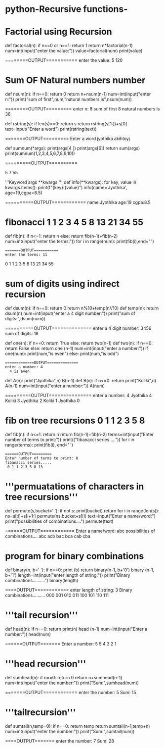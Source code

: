 # python-Recursive functions-
# Factorial using Recursion
def factorial(n):
    if n==0 or n==1:
        return 1
    return n*factorial(n-1)
num=int(input("enter the value:"))
value=factorial(num)
print(value)


========OUTPUT===========
enter the value: 5
120

# Sum OF Natural numbers number
def nsum(n):
    if n==0:
        return 0
    return n+nsum(n-1)
num=int(input("enter n:"))
print("sum of first",num,"natural numbers is",nsum(num))

========OUTPUT=========
enter n: 8
sum of first 8 natural numbers is 36


def rstring(s):
    if len(s)==0:
        return s
    return rstring(s[1:])+s[0]
text=input("Enter a word")
print(rstring(text))

=======OUTPUT=========
Enter a word jyothika
akihtoyj


def sumnum(*args):
    print(args[4 ])
    print(args[6])
    return sum(args)
print(sumnum(1,2,3,4,5,6,7,8,9,10))

=========OUTPUT==========

5
7
55




'''Keyword args **kwargs  '''
def info(**kwargs):
    for key, value in kwargs.items():
        print(f"{key}:{value}")
info(name='Jyothika', age=19,cgpa=8.5)


==========OUTPUT============
name:Jyothika
age:19
cgpa:8.5


# fibonacci 1 1 2 3 4 5 8 13 21 34 55
def fib(n):
    if n<=1:
        return n
    else:
        return fib(n-1)+fib(n-2)
num=int(input("enter the terms:"))
for i in range(num):
    print(fib(i),end=' ')

    =======OUTPUT===========
    enter the terms: 11
  0 1 1 2 3 5 8 13 21 34 55 




# sum of digits using indirect recursion
  def dsum(n):
    if n==0:
        return 0
    return n%10+temp(n//10)
def temp(n):
    return dsum(n)
num=int(input("enter a 4 digit number:"))
print("sum of digits:",dsum(num))

==========OUTPUT==============
enter a 4 digit number: 3456
sum of digits: 18



def one(n):
    if n==0:
        return True
    else:
        return two(n-1)
def two(n):
    if n==0:
        return False
    else:
        return one (n-1)
num=int(input("enter a number:"))
if one(num):
    print(num,"is even")
else:
    print(num,"is odd")

    =============OUTPUT==============
    enter a number: 4
      4 is even



def A(n):
    print("Jyothika",n)
    B(n-1)
def B(n):
    if n<=0:
        return
    print("Koliki",n)
    A(n-1)
num=int(input("enter a number:"))
A(num)

=========OUTPUT===============
enter a number: 4
Jyothika 4
Koliki 3
Jyothika 2
Koliki 1
Jyothika 0




# fib on tree recursions 0 1 1 2 3 5 8
def fib(n):
    if n<=1:
        return n
    return fib(n-1)+fib(n-2)
terms=int(input("Enter number of terms to print:"))
print(("fibanacci series....."))
for i in range(terms):
    print(fib(i), end=' ')

    ======OUTPUT=========
    Enter number of terms to print: 8
    fibanacci series.....
     0 1 1 2 3 5 8 13 



# '''permuatations of characters in tree recursions'''
def permute(s,bucket=' '):
    if not s:
        print(bucket)
        return
    for i in range(len(s)):
        ns=s[:i]+s[i+1:]
        permute(ns,bucket+s[i])
text=input("Enter a name/word:")
print("possibilities of combinations....")
permute(text)

======OUTPUT============
Enter a name/word: abc
possibilities of combinations....
 abc
 acb
 bac
 bca
 cab
 cba



# program for binary combinations
 def binary(n, b=' '):
    if n==0:
        print (b)
        return
    binary(n-1, b+'0')
    binary (n-1, b+'1')
length=int(input("enter length of string:"))
print("Binary combinations..........")
binary(length)


====OUTPUT============
enter length of string: 3
Binary combinations..........
 000
 001
 010
 011
 100
 101
 110
 111



# '''tail recursion'''
def head(n):
    if n==0:
        return
    print(n)
    head (n-1)
num=int(input("Enter a number:"))
head(num)

======OUTPUT=======
Enter a number: 5
5
4
3
2
1




# '''head recursion'''
def sumhead(n):
    if n==0:
        return 0
    return n+sumhead(n-1)
num=int(input("enter the number:"))
print("Sum:",sumhead(num))

=======OUTPUT============
enter the number: 5
Sum: 15








# '''tailrecursion'''
def sumtail(n,temp=0):
    if n==0:
        return temp
    return sumtail(n-1,temp+n)
num=int(input("enter the number:"))
print("Sum:",sumtail(num))

====OUTPUT=======
enter the number: 7
Sum: 28


        


        
